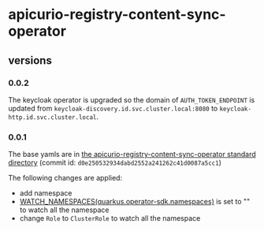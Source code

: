 # apicurio-registry-content-sync-operator

## versions

### 0.0.2

The keycloak operator is upgraded so the domain of `AUTH_TOKEN_ENDPOINT` is updated from `keycloak-discovery.id.svc.cluster.local:8080` to `keycloak-http.id.svc.cluster.local`.

### 0.0.1
The base yamls are in [the apicurio-registry-content-sync-operator
standard directory](https://github.com/Apicurio/apicurio-registry-content-sync-operator/tree/main/deploy/standalone) (commit id: `d0e250532934dabd2552a241262c41d0087a5cc1`)

The following changes are applied:

- add namespace
- [WATCH_NAMESPACES(quarkus.operator-sdk.namespaces)](https://github.com/Apicurio/apicurio-registry-content-sync-operator/blob/d0e250532934dabd2552a241262c41d0087a5cc1/sync/src/main/resources/application.properties#L15)
  is set to "" to watch all the namespace
- change `Role` to `ClusterRole` to watch all the namespace 
